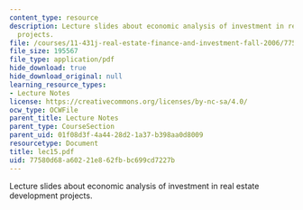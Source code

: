 ```yaml
---
content_type: resource
description: Lecture slides about economic analysis of investment in real estate development
  projects.
file: /courses/11-431j-real-estate-finance-and-investment-fall-2006/77580d68a60221e862fbbc699cd7227b_lec15.pdf
file_size: 195567
file_type: application/pdf
hide_download: true
hide_download_original: null
learning_resource_types:
- Lecture Notes
license: https://creativecommons.org/licenses/by-nc-sa/4.0/
ocw_type: OCWFile
parent_title: Lecture Notes
parent_type: CourseSection
parent_uid: 01f08d3f-4a44-28d2-1a37-b398aa0d8009
resourcetype: Document
title: lec15.pdf
uid: 77580d68-a602-21e8-62fb-bc699cd7227b
---
```

Lecture slides about economic analysis of investment in real estate development projects.